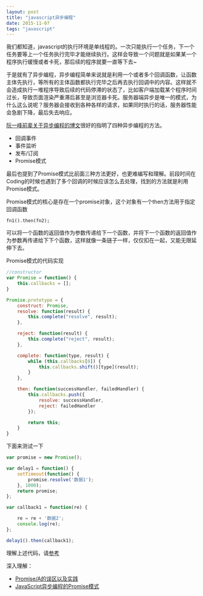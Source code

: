 ```yaml
---
layout: post
title: "javascript异步编程"
date: 2015-11-07
tags: "javascript"
---
```


我们都知道，javascript的执行环境是单线程的。一次只能执行一个任务，下一个任务要等上一个任务执行完毕才能继续执行。这样会导致一个问题就是如果某一个程序执行缓慢或者卡死，那后续的程序就要一直等下去~

于是就有了异步编程，异步编程简单来说就是利用一个或者多个回调函数，让函数主体先执行，等所有的主体函数都执行完毕之后再去执行回调中的内容。这样就不会造成执行一堆程序导致后续的代码停滞的状态了，比如客户端加载某个程序时间过长，导致页面渲染严重滞后甚至是浏览器卡死。服务器端异步是唯一的模式，为什么这么说呢？服务器会接收到各种各样的请求，如果同时执行的话，服务器性能会急剧下降，最后失去响应。

[阮一峰前辈关于异步编程的博文](http://www.ruanyifeng.com/blog/2012/12/asynchronous%EF%BC%BFjavascript.html)很好的指明了四种异步编程的方法。

- 回调事件
- 事件监听
- 发布/订阅
- Promise模式

最后也提到了Promise模式比前面三种方法更好，也更难编写和理解。前段时间在Coding的时候也遇到了多个回调的时候应该怎么去处理，找到的方法就是利用Promise模式。

Promise模式的核心是存在一个promise对象，这个对象有一个then方法用于指定回调函数

	fn1().then(fn2);

可以将一个函数的返回值作为参数传递给下一个函数，并将下一个函数的返回值作为参数再传递给下下个函数，这样就像一条链子一样，仅仅扣在一起，又能无限延伸下去。

Promise模式的代码实现

```javascript
//constructor
var Promise = function() {
    this.callbacks = [];
}

Promise.prototype = {
    construct: Promise,
    resolve: function(result) {
        this.complete("resolve", result);
    },

    reject: function(result) {
        this.complete("reject", result);
    },

    complete: function(type, result) {
        while (this.callbacks[0]) {
            this.callbacks.shift()[type](result);
        }
    },

    then: function(successHandler, failedHandler) {
        this.callbacks.push({
            resolve: successHandler,
            reject: failedHandler
        });

        return this;
    }
}
```

下面来测试一下

```javascript
var promise = new Promise();

var delay1 = function() {
    setTimeout(function() {
        promise.resolve('数据1');
    }, 1000);
    return promise;
};

var callback1 = function(re) {

    re = re + '数据2';
    console.log(re);
};

delay1().then(callback1);
```

理解上述代码，请[参考](http://segmentfault.com/a/1190000003028634)

深入理解：

- [Promise/A的误区以及实践](http://qingbob.com/promise-a-misunderstanding-and-practical/)
- [JavaScript异步编程的Promise模式](http://www.infoq.com/cn/news/2011/09/js-promise/)
